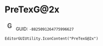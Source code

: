 # PreTexG@2x
![](/img/PreTexG@2x.png)
GUID: `-8825091264775996627`
```
EditorGUIUtility.IconContent("PreTexG@2x")
```
